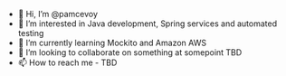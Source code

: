 - 👋 Hi, I’m @pamcevoy
- 👀 I’m interested in Java development, Spring services and automated testing
- 🌱 I’m currently learning Mockito and Amazon AWS
- 💞️ I’m looking to collaborate on something at somepoint TBD
- 📫 How to reach me - TBD

<!---
pamcevoy/pamcevoy is a ✨ special ✨ repository because its `README.md` (this file) appears on your GitHub profile.
You can click the Preview link to take a look at your changes.
--->
